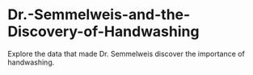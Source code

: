 # Dr.-Semmelweis-and-the-Discovery-of-Handwashing
Explore the data that made Dr. Semmelweis discover the importance of handwashing.
